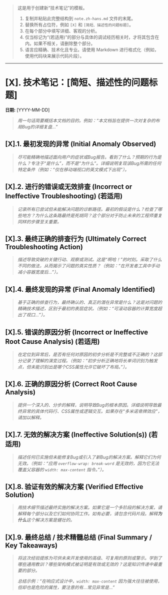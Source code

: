 > 这是用于创建新“技术笔记”的模板。
> 1. 复制并粘贴此完整结构到 `note.zh-hans.md` 文件的末尾。
> 2. 替换所有占位符，例如 `[X]` 和 `[简短、描述性的问题标题]`。
> 3. 在每个部分中填写详细、客观的分析。
> 4. 仅当标记为“(若适用)”的部分与具体的调试经历相关时，才将其包含在内。如果不相关，请删除整个部分。
> 5. 语言应精确、技术化且专业。请使用 Markdown 进行格式化（例如，使用代码块来展示代码片段）。

---

# [X]. 技术笔记：[简短、描述性的问题标题]

**日期:** [YYYY-MM-DD]

> *用一句话简要概括本文档的目的。例如：“本文档旨在提供一次对复杂的布局Bug的详细复盘...”*

## [X].1. 最初发现的异常 (Initial Anomaly Observed)

> *尽可能精确地描述面向用户的症状或Bug报告。看到了什么？预期的行为是什么？专注于“是什么”，而不是“为什么”。详细说明复现该Bug所需的任何特定条件（例如：“仅在移动端视口的英文模式下出现”）。*

## [X].2. 进行的错误或无效排查 (Incorrect or Ineffective Troubleshooting) (若适用)

> *记录所有已尝试但未能解决问题的诊断路径。最初的假设是什么？检查了哪些地方？为什么这条路最终是死胡同？这个部分对于防止未来的工程师重复同样的步骤至关重要。*

## [X].3. 最终正确的排查行为 (Ultimately Correct Troubleshooting Action)

> *描述导致突破的关键行动、观察或测试。这是“啊哈！”的时刻。采取了什么不同的做法，从而揭示了问题的真实性质？（例如：“在开发者工具中手动减小容器宽度后...”）。*

## [X].4. 最终发现的异常 (Final Anomaly Identified)

> *基于正确的排查行为，最终确认的、真正的潜在异常是什么？这是对问题的精确技术描述，区别于最初的表层症状。（例如：“可滚动容器的计算宽度超出了视口...”）。*

## [X].5. 错误的原因分析 (Incorrect or Ineffective Root Cause Analysis) (若适用)

> *在定位到异常后，是否有任何对原因的初步分析是不完整或不正确的？这部分记录了理解的演变过程。（例如：“初步分析正确地将长单词识别为触发点，但未能识别出是哪个CSS属性允许它破坏了布局。”）。*

## [X].6. 正确的原因分析 (Correct Root Cause Analysis)

> *提供一个深入的、分步的解释，说明导致Bug的根本原因。详细说明导致最终异常的具体代码行、CSS属性或逻辑交互。如果存在“多米诺骨牌效应”，请加以解释。*

## [X].7. 无效的解决方案 (Ineffective Solution(s)) (若适用)

> *描述任何已实施但未能修复Bug或引入了新Bug的解决方案。解释它们为何无效。（例如：“应用 `overflow-wrap: break-word` 是无效的，因为它无法覆盖父容器的 `width: max-content` 指令。”）。*

## [X].8. 验证有效的解决方案 (Verified Effective Solution)

> *用技术细节描述最终实施的解决方案。如果它是一个多阶段的解决方案，请解释每个部分以及它们如何协同工作。如有必要，请包含代码片段。解释**为什么**这个解决方案是健壮的。*

## [X].9. 最终总结 / 技术精髓总结 (Final Summary / Key Takeaways)

> *将这次经验提炼为可供未来开发使用的高级、可复用的原则或警示。学到了哪些通用教训？哪些架构模式被证明是有效或无效的？这是知识传递中最重要的部分。*
>
> *总结示例：“在响应式设计中，`width: max-content` 因为强大往往被使用，但却也是危险的属性，要注意的有...常见异常是...”*
